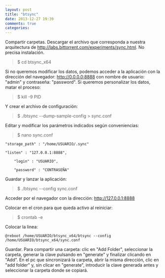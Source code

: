 ```yaml
---
layout: post
title: "btsync"
date: 2013-12-27 19:39
comments: true
categories: 
---
```

Compartir carpetas. Descargar el archivo que corresponda a nuestra arquitectura de http://labs.bittorrent.com/experiments/sync.html. No precisa instalación.

>$ cd btsync_x64

Si no queremos modificar los datos, podemos acceder a la aplicación con la dirección del navegador: http://0.0.0.0:8888 con nombre de usuario: "admin" y contraseña: "password". Si queremos personalizar los datos, matar el proceso:

>$ kill -9 PID

Y crear el archivo de configuración:

>$ ./btsync --dump-sample-config > sync.conf

Editar y modificar los parámetros indicados según conveniencias:

>$ nano sync.conf

	"storage_path" : "/home/USUARIO/.sync"

	"listen" : "127.0.0.1:8888",

    	"login" : "USUARIO",

    	"password" : "CONTRASEÑA"

Guardar y lanzar la aplicación:

>$ ./btsync --config sync.conf

Acceder por el navegador con la dirección: http://127.0.0.1:8888

Colocar en el cron para que queda activo al reiniciar:

>$ crontab -e

Colocar la linea:

	@reboot /home/USUARIO/btsync_x64/btsync --config /home/USUARIO/btsync_x64/sync.conf

Guardar. Para compartir una carpeta: clic en "Add Folder", seleccionar la carpeta, generar la clave pulsando en "generate" y finalizar clicando en "Add". En el pc que sincronizará la carpeta, abrir la misma dirección, clic en "add folder" y, sin clicar en "generate", introducir la clave generada antes y seleccionar la carpeta donde se copiará.

